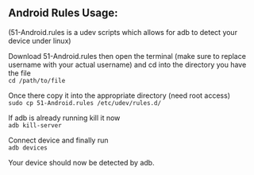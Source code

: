 ## Android Rules Usage:
(51-Android.rules is a udev scripts which allows for adb to detect your device under linux)


Download 51-Android.rules then open the terminal (make sure to replace username with your actual username) and cd into the directory you have the file  
`cd /path/to/file`  
    
Once there copy it into the appropriate directory (need root access)  
`sudo cp 51-Android.rules /etc/udev/rules.d/`  
     
If adb is already running kill it now  
`adb kill-server`  
    
Connect device and finally run  
`adb devices`  
    
Your device should now be detected by adb.  
    
